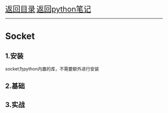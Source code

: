 <font size="5">[返回目录](../../../目录.md)</font>
<font size="5">[返回python笔记](../../../python.md/#32-socket)</font>
<hr>

# Socket
## 1.安装
socket为python内置的库，不需要额外进行安装

## 2.基础


## 3.实战
